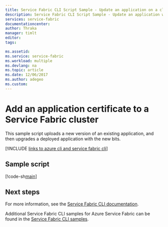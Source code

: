 ```yaml
---
title: Service Fabric CLI Script Sample - Update an application on a cluster
description: Service Fabric CLI Script Sample - Update an application with a new version. This example also upgrades a deployed application with the new bits.
services: service-fabric
documentationcenter: 
author: Thraka
manager: timlt
editor: 
tags: 

ms.assetid: 
ms.service: service-fabric
ms.workload: multiple
ms.devlang: na
ms.topic: article
ms.date: 12/06/2017
ms.author: adegeo
ms.custom: 
---
```


# Add an application certificate to a Service Fabric cluster

This sample script uploads a new version of an existing application, and then upgrades a deployed application with the new bits.

[!INCLUDE [links to azure cli and service fabric cli](../../../includes/service-fabric-sfctl.md)]

## Sample script

[!code-sh[main](../../../cli_scripts/service-fabric/upgrade-application/upgrade-application.sh "Upload and update an application on a Service Fabric cluster")]

## Next steps

For more information, see the [Service Fabric CLI documentation](../service-fabric-cli.md).

Additional Service Fabric CLI samples for Azure Service Fabric can be found in the [Service Fabric CLI samples](../samples-cli.md).
